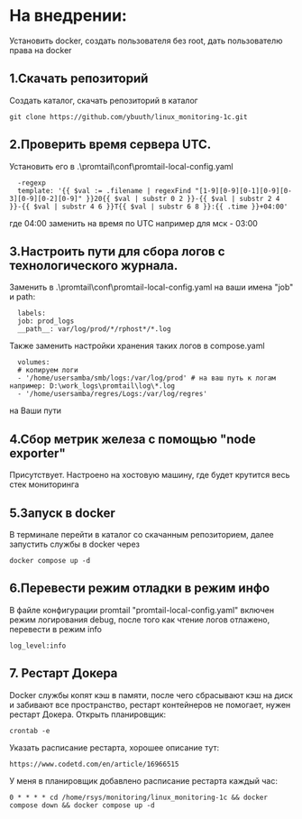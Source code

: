 # На внедрении:
Установить docker, создать пользователя без root, дать пользователю права на docker
## 1.Скачать репозиторий
Создать каталог, скачать репозиторий в каталог 

    git clone https://github.com/ybuuth/linux_monitoring-1c.git
     
## 2.Проверить время сервера UTC. 
Установить его в .\promtail\conf\promtail-local-config.yaml

      -regexp
      template: '{{ $val := .filename | regexFind "[1-9][0-9][0-1][0-9][0-3][0-9][0-2][0-9]" }}20{{ $val | substr 0 2 }}-{{ $val | substr 2 4 }}-{{ $val | substr 4 6 }}T{{ $val | substr 6 8 }}:{{ .time }}+04:00'

где 04:00 заменить на время по UTC например для мск - 03:00
## 3.Настроить пути для сбора логов с технологического журнала. 
Заменить в .\promtail\conf\promtail-local-config.yaml на ваши имена "job" и path:
      
      labels:
      job: prod_logs
      __path__: var/log/prod/*/rphost*/*.log

  Также заменить настройки хранения таких логов в compose.yaml

      volumes:
      # копируем логи
      - '/home/usersamba/smb/logs:/var/log/prod' # на ваш путь к логам например: D:\work_logs\promtail\log\*.log
      - '/home/usersamba/regres/Logs:/var/log/regres'

  на Ваши пути
## 4.Сбор метрик железа с помощью "node exporter"
Присутствует. Настроено на хостовую машину, где будет крутится весь стек мониторинга

## 5.Запуск в docker
В терминале перейти в каталог со скачанным репозиторием, далее запустить службы в docker через 

    docker compose up -d

## 6.Перевести режим отладки в режим инфо
В файле конфигурации promtail "promtail-local-config.yaml" включен режим логирования debug, после того как чтение логов отлажено, перевести в режим info

    log_level:info
## 7. Рестарт Докера
Docker службы копят кэш в памяти, после чего сбрасывают кэш на диск и забивают все пространство, рестарт контейнеров не помогает, нужен рестарт Докера.
Открыть планировщик:

    crontab -e

Указать расписание рестарта, хорошее описание тут:

    https://www.codetd.com/en/article/16966515

У меня в планировщик добавлено расписание рестарта каждый час:

    0 * * * * cd /home/rsys/monitoring/linux_monitoring-1c && docker compose down && docker compose up -d
